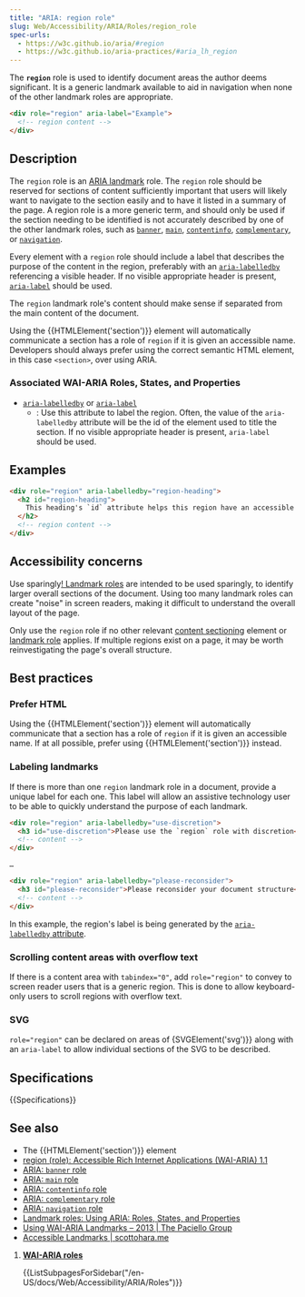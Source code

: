 ```yaml
---
title: "ARIA: region role"
slug: Web/Accessibility/ARIA/Roles/region_role
spec-urls:
  - https://w3c.github.io/aria/#region
  - https://w3c.github.io/aria-practices/#aria_lh_region
---
```


The **`region`** role is used to identify document areas the author deems significant. It is a generic landmark available to aid in navigation when none of the other landmark roles are appropriate.

```html
<div role="region" aria-label="Example">
  <!-- region content -->
</div>
```

## Description

The `region` role is an [ARIA landmark](/en-US/docs/Web/Accessibility/ARIA/Roles#3._landmark_roles) role.
The `region` role should be reserved for sections of content sufficiently important that users will likely want to navigate to the section easily and to have it listed in a summary of the page. A region role is a more generic term, and should only be used if the section needing to be identified is not accurately described by one of the other landmark roles, such as [`banner`](/en-US/docs/Web/Accessibility/ARIA/Roles/banner_role), [`main`](/en-US/docs/Web/Accessibility/ARIA/Roles/main_role), [`contentinfo`](/en-US/docs/Web/Accessibility/ARIA/Roles/contentinfo_role), [`complementary`](/en-US/docs/Web/Accessibility/ARIA/Roles/complementary_role), or [`navigation`](/en-US/docs/Web/Accessibility/ARIA/Roles/navigation_role).

Every element with a `region` role should include a label that describes the purpose of the content in the region, preferably with an [`aria-labelledby`](/en-US/docs/Web/Accessibility/ARIA/Attributes/aria-labelledby) referencing a visible header. If no visible appropriate header is present, [`aria-label`](/en-US/docs/Web/Accessibility/ARIA/Attributes/aria-label) should be used.

The `region` landmark role's content should make sense if separated from the main content of the document.

Using the {{HTMLElement('section')}} element will automatically communicate a section has a role of `region` if it is given an accessible name. Developers should always prefer using the correct semantic HTML element, in this case `<section>`, over using ARIA.

### Associated WAI-ARIA Roles, States, and Properties

- [`aria-labelledby`](/en-US/docs/Web/Accessibility/ARIA/Attributes/aria-labelledby) or [`aria-label`](/en-US/docs/Web/Accessibility/ARIA/Attributes/aria-label)
  - : Use this attribute to label the region. Often, the value of the `aria-labelledby` attribute will be the id of the element used to title the section. If no visible appropriate header is present, `aria-label` should be used.

## Examples

```html
<div role="region" aria-labelledby="region-heading">
  <h2 id="region-heading">
    This heading's `id` attribute helps this region have an accessible name
  </h2>
  <!-- region content -->
</div>
```

## Accessibility concerns

Use sparingly[! Landmark roles](/en-US/docs/Web/Accessibility/ARIA/Roles#3._landmark_roles) are intended to be used sparingly, to identify larger overall sections of the document. Using too many landmark roles can create "noise" in screen readers, making it difficult to understand the overall layout of the page.

Only use the `region` role if no other relevant [content sectioning](/en-US/docs/Web/HTML/Element#content_sectioning) element or [landmark role](/en-US/docs/Web/Accessibility/ARIA/Roles#3._landmark_roles) applies. If multiple regions exist on a page, it may be worth reinvestigating the page's overall structure.

## Best practices

### Prefer HTML

Using the {{HTMLElement('section')}} element will automatically communicate that a section has a role of `region` if it is given an accessible name. If at all possible, prefer using {{HTMLElement('section')}} instead.

### Labeling landmarks

If there is more than one `region` landmark role in a document, provide a unique label for each one. This label will allow an assistive technology user to be able to quickly understand the purpose of each landmark.

```html
<div role="region" aria-labelledby="use-discretion">
  <h3 id="use-discretion">Please use the `region` role with discretion</h3>
  <!-- content -->
</div>

…

<div role="region" aria-labelledby="please-reconsider">
  <h3 id="please-reconsider">Please reconsider your document structure</h3>
  <!-- content -->
</div>
```

In this example, the region's label is being generated by the [`aria-labelledby` attribute](/en-US/docs/Web/Accessibility/ARIA/Attributes/aria-labelledby).

### Scrolling content areas with overflow text

If there is a content area with `tabindex="0"`, add `role="region"` to convey to screen reader users that is a generic region. This is done to allow keyboard-only users to scroll regions with overflow text.

### SVG

`role="region"` can be declared on areas of {SVGElement('svg')}} along with an `aria-label` to allow individual sections of the SVG to be described.

## Specifications

{{Specifications}}

## See also

- The {{HTMLElement('section')}} element
- [region (role): Accessible Rich Internet Applications (WAI-ARIA) 1.1](https://www.w3.org/TR/wai-aria/#region)
- [ARIA: `banner` role](/en-US/docs/Web/Accessibility/ARIA/Roles/banner_role)
- [ARIA: `main` role](/en-US/docs/Web/Accessibility/ARIA/Roles/main_role)
- [ARIA: `contentinfo` role](/en-US/docs/Web/Accessibility/ARIA/Roles/contentinfo_role)
- [ARIA: `complementary` role](/en-US/docs/Web/Accessibility/ARIA/Roles/complementary_role)
- [ARIA: `navigation` role](/en-US/docs/Web/Accessibility/ARIA/Roles/navigation_role)
- [Landmark roles: Using ARIA: Roles, States, and Properties](/en-US/docs/Web/Accessibility/ARIA/ARIA_Techniques#landmark_roles)
- [Using WAI-ARIA Landmarks – 2013 | The Paciello Group](https://www.tpgi.com/using-wai-aria-landmarks-2013/)
- [Accessible Landmarks | scottohara.me](https://www.scottohara.me/blog/2018/03/03/landmarks.html)

<section id="Quick_links">

1. [**WAI-ARIA roles**](/en-US/docs/Web/Accessibility/ARIA/Roles)

   {{ListSubpagesForSidebar("/en-US/docs/Web/Accessibility/ARIA/Roles")}}

</section>
